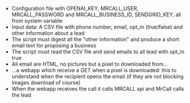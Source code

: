 

* Configuration file with OPENAI_KEY, MRCALL_USER, MRCALL_PASSWORD and MRCALL_BUSINESS_ID, SENDGRID_KEY, all from system variable
* Input data: A CSV file with phone number, email, opt_in (true/false) and other information about a lead
* The script must digest all the "other information" and produce a short email text for proposing a business
* The script must read the CSV file and send emails to all lead with opt_in true
* All email are HTML, no pictures but a pixel to downloaded from...
* ...a webapp which receive a GET when a pixel is downloaded: this to understand when the recipient opens the email (if they are not blocking images download of course)
* When the webapp receives the call it calls MRCALL api and MrCall calls the lead
